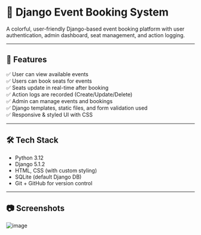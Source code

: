 # 🎉 Django Event Booking System

A colorful, user-friendly Django-based event booking platform with user authentication, admin dashboard, seat management, and action logging.

---

## 🚀 Features

✅ User can view available events  
✅ Users can book seats for events  
✅ Seats update in real-time after booking  
✅ Action logs are recorded (Create/Update/Delete)  
✅ Admin can manage events and bookings  
✅ Django templates, static files, and form validation used  
✅ Responsive & styled UI with CSS

---

## 🛠️ Tech Stack

- Python 3.12
- Django 5.1.2
- HTML, CSS (with custom styling)
- SQLite (default Django DB)
- Git + GitHub for version control

---

## 📷 Screenshots
![image](https://github.com/user-attachments/assets/ad70e46a-33ce-41a1-ba86-75b76d005d3d)
